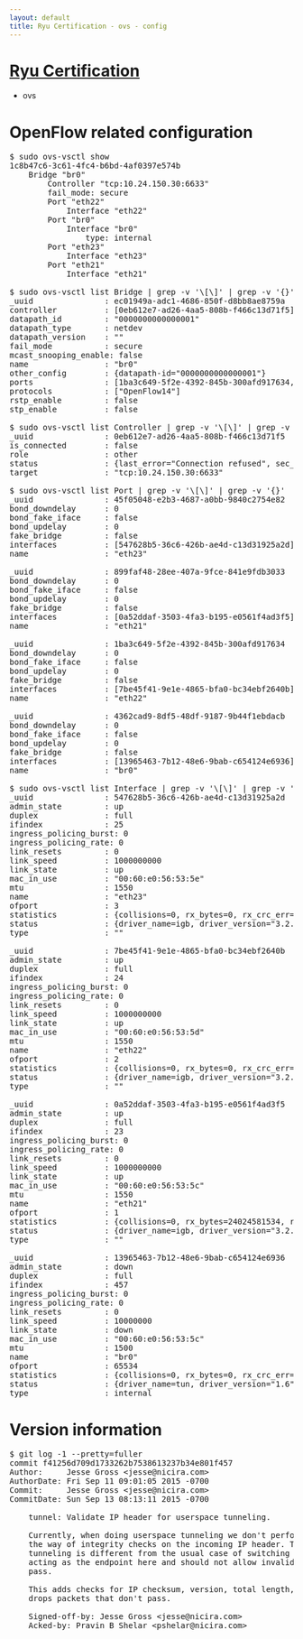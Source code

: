 ```yaml
---
layout: default
title: Ryu Certification - ovs - config
---
```

# [Ryu Certification](http://osrg.github.io/ryu/certification.html)
* ovs 

# OpenFlow related configuration
<pre>
$ sudo ovs-vsctl show
1c8b47c6-3c61-4fc4-b6bd-4af0397e574b
    Bridge "br0"
        Controller "tcp:10.24.150.30:6633"
        fail_mode: secure
        Port "eth22"
            Interface "eth22"
        Port "br0"
            Interface "br0"
                type: internal
        Port "eth23"
            Interface "eth23"
        Port "eth21"
            Interface "eth21"

$ sudo ovs-vsctl list Bridge | grep -v '\[\]' | grep -v '{}'
_uuid               : ec01949a-adc1-4686-850f-d8bb8ae8759a
controller          : [0eb612e7-ad26-4aa5-808b-f466c13d71f5]
datapath_id         : "0000000000000001"
datapath_type       : netdev
datapath_version    : "<built-in>"
fail_mode           : secure
mcast_snooping_enable: false
name                : "br0"
other_config        : {datapath-id="0000000000000001"}
ports               : [1ba3c649-5f2e-4392-845b-300afd917634, 4362cad9-8df5-48df-9187-9b44f1ebdacb, 45f05048-e2b3-4687-a0bb-9840c2754e82, 899faf48-28ee-407a-9fce-841e9fdb3033]
protocols           : ["OpenFlow14"]
rstp_enable         : false
stp_enable          : false

$ sudo ovs-vsctl list Controller | grep -v '\[\]' | grep -v '{}'
_uuid               : 0eb612e7-ad26-4aa5-808b-f466c13d71f5
is_connected        : false
role                : other
status              : {last_error="Connection refused", sec_since_disconnect="2", state=BACKOFF}
target              : "tcp:10.24.150.30:6633"

$ sudo ovs-vsctl list Port | grep -v '\[\]' | grep -v '{}'
_uuid               : 45f05048-e2b3-4687-a0bb-9840c2754e82
bond_downdelay      : 0
bond_fake_iface     : false
bond_updelay        : 0
fake_bridge         : false
interfaces          : [547628b5-36c6-426b-ae4d-c13d31925a2d]
name                : "eth23"

_uuid               : 899faf48-28ee-407a-9fce-841e9fdb3033
bond_downdelay      : 0
bond_fake_iface     : false
bond_updelay        : 0
fake_bridge         : false
interfaces          : [0a52ddaf-3503-4fa3-b195-e0561f4ad3f5]
name                : "eth21"

_uuid               : 1ba3c649-5f2e-4392-845b-300afd917634
bond_downdelay      : 0
bond_fake_iface     : false
bond_updelay        : 0
fake_bridge         : false
interfaces          : [7be45f41-9e1e-4865-bfa0-bc34ebf2640b]
name                : "eth22"

_uuid               : 4362cad9-8df5-48df-9187-9b44f1ebdacb
bond_downdelay      : 0
bond_fake_iface     : false
bond_updelay        : 0
fake_bridge         : false
interfaces          : [13965463-7b12-48e6-9bab-c654124e6936]
name                : "br0"

$ sudo ovs-vsctl list Interface | grep -v '\[\]' | grep -v '{}'
_uuid               : 547628b5-36c6-426b-ae4d-c13d31925a2d
admin_state         : up
duplex              : full
ifindex             : 25
ingress_policing_burst: 0
ingress_policing_rate: 0
link_resets         : 0
link_speed          : 1000000000
link_state          : up
mac_in_use          : "00:60:e0:56:53:5e"
mtu                 : 1550
name                : "eth23"
ofport              : 3
statistics          : {collisions=0, rx_bytes=0, rx_crc_err=0, rx_dropped=0, rx_errors=0, rx_frame_err=0, rx_over_err=0, rx_packets=0, tx_bytes=1176922500, tx_dropped=0, tx_errors=0, tx_packets=784615}
status              : {driver_name=igb, driver_version="3.2.10-k", firmware_version="2.10-9"}
type                : ""

_uuid               : 7be45f41-9e1e-4865-bfa0-bc34ebf2640b
admin_state         : up
duplex              : full
ifindex             : 24
ingress_policing_burst: 0
ingress_policing_rate: 0
link_resets         : 0
link_speed          : 1000000000
link_state          : up
mac_in_use          : "00:60:e0:56:53:5d"
mtu                 : 1550
name                : "eth22"
ofport              : 2
statistics          : {collisions=0, rx_bytes=0, rx_crc_err=0, rx_dropped=0, rx_errors=0, rx_frame_err=0, rx_over_err=0, rx_packets=0, tx_bytes=18089315792, tx_dropped=0, tx_errors=0, tx_packets=12064077}
status              : {driver_name=igb, driver_version="3.2.10-k", firmware_version="2.10-9"}
type                : ""

_uuid               : 0a52ddaf-3503-4fa3-b195-e0561f4ad3f5
admin_state         : up
duplex              : full
ifindex             : 23
ingress_policing_burst: 0
ingress_policing_rate: 0
link_resets         : 0
link_speed          : 1000000000
link_state          : up
mac_in_use          : "00:60:e0:56:53:5c"
mtu                 : 1550
name                : "eth21"
ofport              : 1
statistics          : {collisions=0, rx_bytes=24024581534, rx_crc_err=0, rx_dropped=0, rx_errors=0, rx_frame_err=0, rx_over_err=0, rx_packets=16026376, tx_bytes=0, tx_dropped=0, tx_errors=0, tx_packets=0}
status              : {driver_name=igb, driver_version="3.2.10-k", firmware_version="2.10-9"}
type                : ""

_uuid               : 13965463-7b12-48e6-9bab-c654124e6936
admin_state         : down
duplex              : full
ifindex             : 457
ingress_policing_burst: 0
ingress_policing_rate: 0
link_resets         : 0
link_speed          : 10000000
link_state          : down
mac_in_use          : "00:60:e0:56:53:5c"
mtu                 : 1500
name                : "br0"
ofport              : 65534
statistics          : {collisions=0, rx_bytes=0, rx_crc_err=0, rx_dropped=0, rx_errors=0, rx_frame_err=0, rx_over_err=0, rx_packets=0, tx_bytes=0, tx_dropped=0, tx_errors=0, tx_packets=0}
status              : {driver_name=tun, driver_version="1.6", firmware_version="N/A"}
type                : internal
</pre>

# Version information
<pre>
$ git log -1 --pretty=fuller
commit f41256d709d1733262b7538613237b34e801f457
Author:     Jesse Gross &lt;jesse@nicira.com&gt;
AuthorDate: Fri Sep 11 09:01:05 2015 -0700
Commit:     Jesse Gross &lt;jesse@nicira.com&gt;
CommitDate: Sun Sep 13 08:13:11 2015 -0700

    tunnel: Validate IP header for userspace tunneling.
    
    Currently, when doing userspace tunneling we don't perform much in
    the way of integrity checks on the incoming IP header. The case of
    tunneling is different from the usual case of switching since we are
    acting as the endpoint here and should not allow invalid packets to
    pass.
    
    This adds checks for IP checksum, version, total length, and options and
    drops packets that don't pass.
    
    Signed-off-by: Jesse Gross &lt;jesse@nicira.com&gt;
    Acked-by: Pravin B Shelar &lt;pshelar@nicira.com&gt;
</pre>
